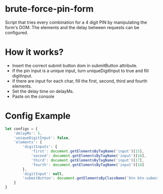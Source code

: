 # brute-force-pin-form
Script that tries every combination for a 4 digit PIN by manipulating the form's DOM. The elements and the delay between requests can be configured.

# How it works?
- Insert the correct submit button dom in submitButton attribute.
- If the pin input is a unique input, turn uniqueDigitInput to true and fill digitInput.
- If there are input for each char, fill the first, second, third and fourth elements.
- Set the delay time on delayMs.
- Paste on the console 

# Config Example

```javascript
let configs = {
    'delayMs': 5,
    'uniqueDigitInput': false,
    'elements': {
        'digitInputs': {
            'first': document.getElementsByTagName('input')[15],
            'second': document.getElementsByTagName('input')[16],
            'third': document.getElementsByTagName('input')[17],
            'fourth': document.getElementsByTagName('input')[18]
        },
        'digitInput': null,
        'submitButton': document.getElementsByClassName('btn btn-submit')[0]
    }
}


```
